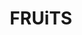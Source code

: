 ---
layout: "index"
permalink: "/ja/fruits/"
title: "FRUiTS"
folder: "ja"
cover: "1.jpg"
cover2: "50.jpg"
webpage: "http://www.fruits-mg.com"
---